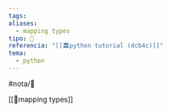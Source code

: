 ```yaml
---
tags: 
aliases:
  - mapping types
tipo: 📑
referencia: "[[🏛️python tutorial (dcb4c)]]"
tema:
  - python
---
```


#nota/📑




[[🔌mapping types]]



